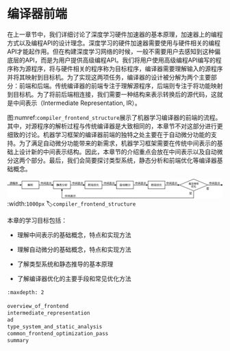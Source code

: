# 编译器前端
在上一章节中，我们详细讨论了深度学习硬件加速器的基本原理，加速器上的编程方式以及编程API的设计理念。深度学习的硬件加速器需要使用与硬件相关的编程API才能起作用。但在构建深度学习网络的时候，一般不需要用户去感知到这种偏底层的API，而是为用户提供高级编程API。我们将用户使用高级编程API编写的程序称为源程序，将与硬件相关的程序称为目标程序，编译器需要理解输入的源程序并将其映射到目标机。为了实现这两项任务，编译器的设计被分解为两个主要部分：前端和后端。传统编译器的前端专注于理解源程序，后端则专注于将功能映射到目标机。为了将前后端相连接，我们需要一种结构来表示转换后的源代码，这就是中间表示（Intermediate
Representation, IR）。

图:numref:`compiler_frontend_structure`展示了机器学习编译器的前端的流程。其中，对源程序的解析过程与传统编译器是大致相同的，本章节不对这部分进行更细致的讨论。机器学习框架的编译器前端的独特之处主要在于自动微分功能的支持。为了满足自动微分功能带来的新需求，机器学习框架需要在传统中间表示的基础上设计新的中间表示结构。因此，本章节的介绍重点会放在中间表示以及自动微分这两个部分。最后，我们会简要探讨类型系统，静态分析和前端优化等编译器基础概念。

![编译器前端基础结构](../img/ch04/编译器前端基础架构.svg)
:width:`1000px`
:label:`compiler_frontend_structure`

本章的学习目标包括：

-   理解中间表示的基础概念，特点和实现方法

-   理解自动微分的基础概念，特点和实现方法

-   了解类型系统和静态推导的基本原理

-   了解编译器优化的主要手段和常见优化方法


```toc
:maxdepth: 2

overview_of_frontend
intermediate_representation
ad
type_system_and_static_analysis
common_frontend_optimization_pass
summary
```
